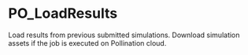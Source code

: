 # PO_LoadResults

Load results from previous submitted simulations. Download simulation assets if the job is executed on Pollination cloud.

